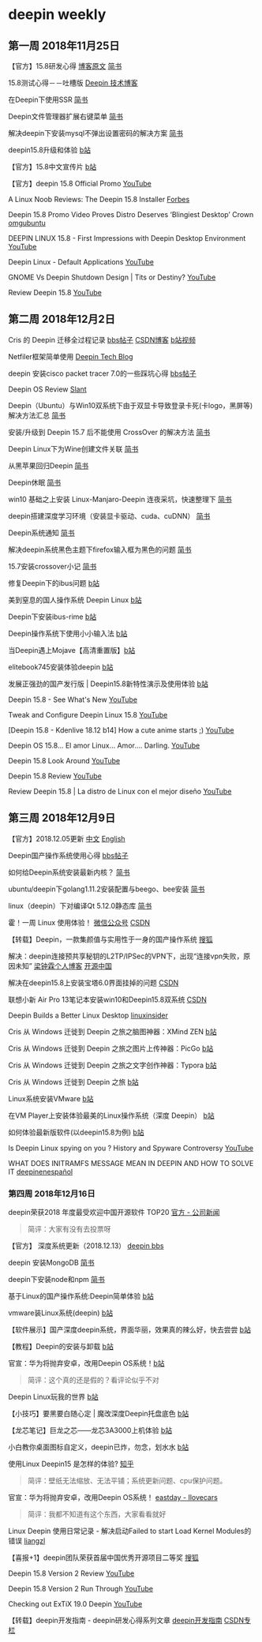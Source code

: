 # deepin weekly

## 第一周 2018年11月25日

【官方】15.8研发心得 [博客原文](https://hualet.org/blog/2018/11/21/15.8%E7%A0%94%E5%8F%91%E5%BF%83%E5%BE%97/) [简书](https://www.jianshu.com/p/d7b0862d6c67)

15.8测试心得－－吐槽版 [Deepin 技术博客](https://docs.deepin.io/?p=1028)

在Deepin下使用SSR [简书](https://www.jianshu.com/p/7685072392b4)

Deepin文件管理器扩展右键菜单 [简书](https://www.jianshu.com/p/48e25cfce842)

解决deepin下安装mysql不弹出设置密码的解决方案 [简书](https://www.jianshu.com/p/f91c11c1d64c)

deepin15.8升级和体验 [b站](https://www.bilibili.com/video/av36414865?from=search&seid=3485524818885860515)

【官方】15.8中文宣传片 [b站](https://www.bilibili.com/video/av36301490?from=search&seid=3485524818885860515)

【官方】deepin 15.8 Official Promo [YouTube](https://www.youtube.com/watch?v=8X7vCbJvLFs)

A Linux Noob Reviews: The Deepin 15.8 Installer [Forbes](https://www.forbes.com/sites/jasonevangelho/2018/11/23/a-linux-noob-reviews-the-deepin-15-8-installer/#668440d84bf1)

Deepin 15.8 Promo Video Proves Distro Deserves ‘Blingiest Desktop’ Crown [omgubuntu](https://www.omgubuntu.co.uk/2018/11/deepin-15-8-promo-video)

DEEPIN LINUX 15.8 - First Impressions with Deepin Desktop Environment [YouTube](https://www.youtube.com/watch?v=hR_AV1bCS5g)

Deepin Linux - Default Applications [YouTube](https://www.youtube.com/watch?v=uD9n97YFs20)

GNOME Vs Deepin Shutdown Design | Tits or Destiny? [YouTube](https://www.youtube.com/watch?v=40OBya_YXwc)

Review Deepin 15.8 [YouTube](https://www.youtube.com/watch?v=Zk9QHp7UpVs)

## **第二周** 2018年12月2日

  Cris 的 Deepin 迁移全过程记录 [bbs帖子](https://bbs.deepin.org/forum.php?mod=viewthread&tid=171500&extra=) [CSDN博客](https://blog.csdn.net/cris_zz/article/details/84500790) [b站视频](https://www.bilibili.com/video/av33078979)

Netfiler框架简单使用 [Deepin Tech Blog](https://docs.deepin.io/?p=1083)

deepin 安装cisco packet tracer 7.0的一些踩坑心得 [bbs帖子](https://bbs.deepin.org/forum.php?mod=viewthread&tid=171683&extra=)

Deepin OS Review [Slant](https://www.slant.co/options/2702/~deepin-os-review)

Deepin（Ubuntu）与Win10双系统下由于双显卡导致登录卡死(卡logo，黑屏等)解决方法汇总 [简书](https://www.jianshu.com/p/00144eba937d)

安装/升级到 Deepin 15.7 后不能使用 CrossOver 的解决方法 [简书](https://www.jianshu.com/p/0511baf200ee)

Deepin Linux下为Wine创建文件关联 [简书](https://www.jianshu.com/search?q=deepin&page=1&type=note)

从黑苹果回归Deepin [简书](https://www.jianshu.com/p/8567721a858d)

Deepin休眠 [简书](https://www.jianshu.com/p/549bc38c5c87)

win10 基础之上安装 Linux-Manjaro-Deepin 连夜采坑，快速整理下 [简书](https://www.jianshu.com/p/28d9d4ac17fb)

deepin搭建深度学习环境（安装显卡驱动、cuda、cuDNN） [简书](https://www.jianshu.com/p/faece1be1c87)

Deepin系统通知 [简书](https://www.jianshu.com/p/4377e485fe6b)

解决deepin系统黑色主题下firefox输入框为黑色的问题 [简书](https://www.jianshu.com/p/13ca308f32c5)

15.7安装crossover小记 [简书](https://www.jianshu.com/p/06a3585dc81c)

修复Deepin下的ibus问题 [b站](https://www.bilibili.com/video/av37034882?from=search&seid=4341098790236022312)

美到窒息的国人操作系统 Deepin Linux [b站](https://www.bilibili.com/video/av37032793?from=search&seid=4341098790236022312)

Deepin下安装ibus-rime [b站](https://www.bilibili.com/video/av37031792?from=search&seid=4341098790236022312)

Deepin操作系统下使用小小输入法 [b站](https://www.bilibili.com/video/av37001572?from=search&seid=4341098790236022312)

当Deepin遇上Mojave【高清重置版】[b站](https://www.bilibili.com/video/av36823099?from=search&seid=4341098790236022312) 

elitebook745安装体验deepin [b站](https://search.bilibili.com/all?keyword=deepin&from_source=banner_search&order=pubdate&duration=0&tids_1=0)

发展正强劲的国产发行版 | Deepin15.8新特性演示及使用体验 [b站](https://www.bilibili.com/video/av36699482?from=search&seid=4341098790236022312)

Deepin 15.8 - See What's New [YouTube](https://www.youtube.com/watch?v=v0Da_HtRCAg)

Tweak and Configure Deepin Linux 15.8 [YouTube](https://www.youtube.com/watch?v=PU5Rwgdjk60)

[Deepin 15.8 - Kdenlive 18.12 b14] How a cute anime starts ;) [YouTube](https://www.youtube.com/watch?v=mAtdEWoW1pM)

Deepin OS 15.8... El amor Linux... Amor.... Darling. [YouTube](https://www.youtube.com/watch?v=X2qzM4k5Xuk)

Deepin 15.8 Look Around [YouTube](https://www.youtube.com/watch?v=3vDHZbWDW-U)

Deepin 15.8 Review [YouTube](https://www.youtube.com/watch?v=ubBMBHoXCuQ)

Review Deepin 15.8 | La distro de Linux con el mejor diseño  [YouTube](https://www.youtube.com/watch?v=BGc9qhao1LA)

## **第三周** 2018年12月9日

【官方】2018.12.05更新 [中文](https://www.deepin.org/2018/12/05/deepin-system-updates-2018-12-05/) [English](https://www.deepin.org/en/2018/12/05/deepin-system-updates-2018-12-05/) 

Deepin国产操作系统使用心得 [bbs帖子](https://bbs.deepin.org/forum.php?mod=viewthread&tid=172119)

如何给Deepin系统安装最新内核？ [简书](https://www.jianshu.com/p/242d01acfa7d)

ubuntu/deepin下golang1.11.2安装配置与beego、bee安装 [简书](https://www.jianshu.com/p/e3879fb6dcdd)

linux（deepin）下对编译Qt 5.12.0静态库 [简书](https://www.jianshu.com/p/40f412067f73)

霍！一周 Linux 使用体验！ [微信公众号](https://mp.weixin.qq.com/s/zsAgx36Cjj6eXjEu2tq9ow) [CSDN](https://blog.csdn.net/weixin_43744799/article/details/84873039)

【转载】Deepin，一款集颜值与实用性于一身的国产操作系统 [搜狐](http://www.sohu.com/a/279512799_698936)

解决：deepin连接预共享秘钥的L2TP/IPSec的VPN下，出现“连接vpn失败，原因未知”  [梁钟霖个人博客](https://www.liangzl.com/get-article-detail-15851.html) [开源中国](https://my.oschina.net/funcy/blog/1940553)

解决在deepin15.8上安装宝塔6.0界面挂掉的问题 [CSDN](https://blog.csdn.net/sdfgjhdgh/article/details/84872593)

联想小新 Air Pro 13笔记本安装win10和Deepin15.8双系统 [CSDN](https://blog.csdn.net/sinat_40045752/article/details/84748614)

Deepin Builds a Better Linux Desktop  [linuxinsider](https://www.linuxinsider.com/story/85719.html)

Cris 从 Windows 迁徙到 Deepin 之旅之脑图神器：XMind ZEN [b站](https://www.bilibili.com/video/av37760516?from=search&seid=16535853559071840415)

Cris 从 Windows 迁徙到 Deepin 之旅之图片上传神器：PicGo [b站](https://www.bilibili.com/video/av37740783?from=search&seid=16535853559071840415)

Cris 从 Windows 迁徙到 Deepin 之旅之文字创作神器：Typora [b站](https://www.bilibili.com/video/av37718919?from=search&seid=16535853559071840415)

Cris 从 Windows 迁徙到 Deepin 之旅 [b站](https://www.bilibili.com/video/av37715904?from=search&seid=16535853559071840415)

Linux系统安装VMware [b站](https://www.bilibili.com/video/av37731917?from=search&seid=16535853559071840415)

在VM Player上安装体验最美的Linux操作系统（深度 Deepin） [b站](https://www.bilibili.com/video/av37541244?from=search&seid=16535853559071840415)

如何体验最新版软件(以deepin15.8为例) [b站](https://www.bilibili.com/video/av37373902?from=search&seid=16535853559071840415)

Is Deepin Linux spying on you ? History and Spyware Controversy [YouTube](https://www.youtube.com/watch?v=A0w5GOYiPhY)

WHAT DOES INITRAMFS MESSAGE MEAN IN DEEPIN AND HOW TO SOLVE IT [deepinenespañol](https://xn--deepinenespaol-1nb.org/en/que-significa-el-mensaje-initramfs-en-deepin-y-como-solventarlo/)



### 第四周 2018年12月16日

deepin荣获2018 年度最受欢迎中国开源软件 TOP20 [官方 - 公司新闻](https://www.deepin.com/archives/2201)

> 简评：大家有没有去投票呀

【官方】 深度系统更新（2018.12.13） [deepin bbs](https://www.deepin.org/2018/12/13/deepin-system-updates-2018-12-13/)

deepin 安装MongoDB [简书](https://www.jianshu.com/p/13281da21593)

deepin下安装node和npm [简书](https://www.jianshu.com/p/8a3db1772c6a)

基于Linux的国产操作系统:Deepin简单体验 [b站](https://www.bilibili.com/video/av38333798?from=search&seid=11757793716267644132)

vmware装Linux系统(deepin) [b站](https://www.bilibili.com/video/av38269757?from=search&seid=11757793716267644132)

【软件展示】国产深度deepin系统，界面华丽，效果真的辣么好，快去尝尝 [b站](https://www.bilibili.com/video/av38242673?from=search&seid=11757793716267644132)

【教程】Deepin的安装与卸载 [b站](https://www.bilibili.com/video/av38200166?from=search&seid=11757793716267644132)

官宣：华为将抛弃安卓，改用Deepin OS系统！[b站](https://www.bilibili.com/video/av38138828?from=search&seid=11757793716267644132)

>  简评：这个真的还是假的？看评论似乎不对

Deepin Linux玩我的世界 [b站](https://www.bilibili.com/video/av37996808?from=search&seid=11757793716267644132)

【小技巧】要黑要白随心定 | 魔改深度Deepin托盘底色 [b站](https://www.bilibili.com/video/av38011902?from=search&seid=11757793716267644132)

【龙芯笔记】巨龙之芯——龙芯3A3000上机体验 [b站](https://www.bilibili.com/video/av37972927?from=search&seid=11757793716267644132)

小白教你桌面图标自定义，deepin已炸，勿念，划水水 [b站](https://www.bilibili.com/video/av37892361?from=search&seid=11757793716267644132)

使用Linux Deepin15 是怎样的体验? [知乎](https://www.zhihu.com/question/39267083/answers/created)

> 简评：壁纸无法缩放、无法平铺；系统更新问题、cpu保护问题。

官宣：华为将抛弃安卓，改用Deepin OS系统！ [eastday - Ilovecars](http://mini.eastday.com/mobile/181213030723636.html)

> 简评：我都不知道有这个东西，大家看看就好

Linux Deepin 使用日常记录 - 解决启动Failed to start Load Kernel Modules的错误 [liangzl](https://www.liangzl.com/get-article-detail-14530.html)

【喜报+1】deepin团队荣获首届中国优秀开源项目二等奖 [搜狐](http://www.sohu.com/a/281681163_698936)

Deepin 15.8 Version 2 Review [YouTube](https://www.youtube.com/watch?v=BoSAo684Fqk)

Deepin 15.8 Version 2 Run Through [YouTube](https://www.youtube.com/watch?v=m-4KvJGbYQw)

Checking out ExTiX 19.0 Deepin [YouTube](https://www.youtube.com/watch?v=kq0GI7NEIpo)

【转载】deepin开发指南 - deepin研发心得系列文章  [deepin开发指南](http://deepin.lolimay.cn/deepin/R&D/index.html) [CSDN专栏](https://blog.csdn.net/qq_32768743/column/info/31122)


